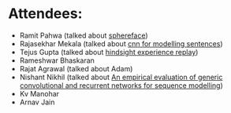 # Attendees:

- Ramit Pahwa (talked about [sphereface](https://github.com/nishnik/Karna/blob/master/papers_discussed/SphereFace.md))
- Rajasekhar Mekala (talked about [cnn for modelling sentences](https://github.com/nishnik/Karna/blob/master/papers_discussed/CNN%20for%20Modelling%20Sentences.MD))
- Tejus Gupta (talked about [hindsight experience replay](https://github.com/nishnik/Karna/blob/master/papers_discussed/Hindsight%20Experience%20Replay.MD))
- Rameshwar Bhaskaran
- Rajat Agrawal (talked about Adam)
- Nishant Nikhil (talked about [An empirical evaluation of generic convolutional and recurrent networks for sequence modelling](https://github.com/nishnik/Karna/blob/master/papers_discussed/An%20empirical%20evaluation%20of%20generic%20convolutional%20and%20recurrent%20networks%20for%20sequence%20modelling.MD))
- Kv Manohar
- Arnav Jain
